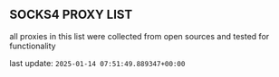 ## SOCKS4 PROXY LIST

all proxies in this list were collected from open sources and tested for functionality

last update: `2025-01-14 07:51:49.889347+00:00`